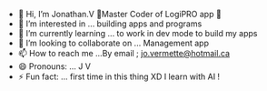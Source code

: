 - 👋 Hi, I’m Jonathan.V
  🦾Master Coder of LogiPRO app 🦾
- 👀 I’m interested in ... building apps and programs
- 🌱 I’m currently learning ... to work in dev mode to build my apps
- 💞️ I’m looking to collaborate on ... Management app
- 📫 How to reach me ...By email ; jo.vermette@hotmail.ca
- 😄 Pronouns: ... J V 
- ⚡ Fun fact: ... first time in this thing XD I learn with AI !

<!---
JiviGHUB/JiviGHUB is a ✨ special ✨ repository because its `README.md` (this file) appears on your GitHub profile.
You can click the Preview link to take a look at your changes.
--->
